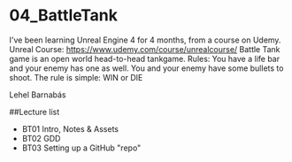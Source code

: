 # 04_BattleTank
I've been learning Unreal Engine 4 for 4 months, from a course on Udemy.
Unreal Course: https://www.udemy.com/course/unrealcourse/
Battle Tank game is an open world head-to-head tankgame.
Rules:
You have a life bar and your enemy has one as well.
You and your enemy have some bullets to shoot.
The rule is simple: WIN or DIE

Lehel Barnabás

##Lecture list
* BT01 Intro, Notes & Assets
* BT02 GDD
* BT03 Setting up a GitHub "repo"
